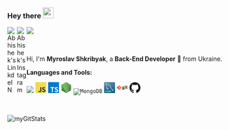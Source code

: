 ### Hey there <img src="https://media.giphy.com/media/hvRJCLFzcasrR4ia7z/giphy.gif" width="25px" height="25px">
<a href="https://www.linkedin.com/in/myroslav-shkriblyak-21bb57257/">
  <img align="left" alt="Abhishek's LinkdeIN" width="22px" src="https://cdn.jsdelivr.net/npm/simple-icons@v3/icons/linkedin.svg" />
</a>
<a href="https://www.instagram.com/myroslavshkiblyak/">
  <img align="left" alt="Abhishek's Instagram" width="22px" src="https://cdn.jsdelivr.net/npm/simple-icons@v3/icons/instagram.svg" />
</a>

![](https://visitor-badge.glitch.me/badge?page_id=SK1LL32.Myroslav)

<br />


Hi, I'm <b>Myroslav Shkribyak</b>, a <b>Back-End Developer</b> 🚀 from Ukraine.


**Languages and Tools:**

<code><img width="25px" src="https://cdn.freebiesupply.com/logos/large/2x/webstorm-icon-logo-png-transparent.png" /></code>
<code><img height="25" title="JavaScript" src="https://raw.githubusercontent.com/github/explore/80688e429a7d4ef2fca1e82350fe8e3517d3494d/topics/javascript/javascript.png"></code>
<code><img height="25" title="TypeScript" src="https://raw.githubusercontent.com/github/explore/80688e429a7d4ef2fca1e82350fe8e3517d3494d/topics/typescript/typescript.png"></code>
<code><img height="25" title="NodeJs" src="https://raw.githubusercontent.com/github/explore/80688e429a7d4ef2fca1e82350fe8e3517d3494d/topics/nodejs/nodejs.png"></code>
<code><img height="25" title="MongoDB" src="https://1000logos.net/wp-content/uploads/2020/08/MongoDB-Emblem.jpg"></code>
<code><img height="25" title="MySQL" src="https://github.com/feden2906/icons/blob/main/skils/MySQL.png"></code>
<code><img height="25" title="Git" src="https://raw.githubusercontent.com/github/explore/80688e429a7d4ef2fca1e82350fe8e3517d3494d/topics/git/git.png"></code>
<code><img height="25px" title="GitHub" src="https://raw.githubusercontent.com/github/explore/78df643247d429f6cc873026c0622819ad797942/topics/github/github.png" /></code>

<br />
    
<p> <img src="https://github-readme-stats.vercel.app/api?username=SK1LL32&show_icons=true" alt="myGitStats" />

    